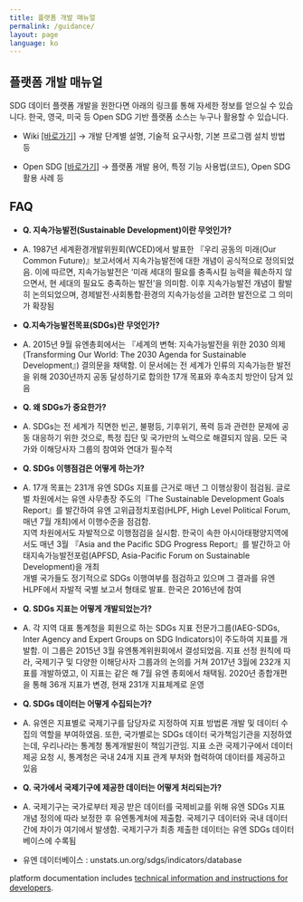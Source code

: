 ```yaml
---
title: 플랫폼 개발 매뉴얼
permalink: /guidance/
layout: page
language: ko
---
```

## 플랫폼 개발 매뉴얼

SDG 데이터 플랫폼 개발을 원한다면 아래의 링크를 통해 자세한 정보를 얻으실 수 있습니다.
한국, 영국, 미국 등 Open SDG 기반 플랫폼 소스는 누구나 활용할 수 있습니다.

* Wiki [[바로가기]](https://github.com/ONSdigital/sdg-indicators/wiki)
 → 개발 단계별 설명, 기술적 요구사항, 기본 프로그램 설치 방법 등

* Open SDG [[바로가기]](https://open-sdg.readthedocs.io/)
 → 플랫폼 개발 용어, 특정 기능 사용법(코드), Open SDG 활용 사례 등  

## FAQ

- <b> Q. 지속가능발전(Sustainable Development)이란 무엇인가?  </b>
- A. 1987년 세계환경개발위원회(WCED)에서 발표한 『우리 공동의 미래(Our Common Future)』보고서에서 지속가능발전에 대한 개념이 공식적으로 정의되었음. 이에 따르면, 지속가능발전은 ‘미래 세대의 필요를 충족시킬 능력을 훼손하지 않으면서, 현 세대의 필요도 충족하는 발전’을 의미함. 이후 지속가능발전 개념이 활발히 논의되었으며, 경제발전·사회통합·환경의 지속가능성을 고려한 발전으로 그 의미가 확장됨

- <b> Q.지속가능발전목표(SDGs)란 무엇인가?  </b>
- A. 2015년 9월 유엔총회에서는 『세계의 변혁: 지속가능발전을 위한 2030 의제(Transforming Our World: The 2030 Agenda for Sustainable Development』) 결의문을 채택함. 이 문서에는 전 세계가 인류의 지속가능한 발전을 위해 2030년까지 공동 달성하기로 합의한 17개 목표와 후속조치 방안이 담겨 있음 

- <b> Q. 왜 SDGs가 중요한가? </b>
- A. SDGs는 전 세계가 직면한 빈곤, 불평등, 기후위기, 폭력 등과 관련한 문제에 공동 대응하기 위한 것으로, 특정 집단 및 국가만의 노력으로 해결되지 않음. 모든 국가와 이해당사자 그룹의 참여와 연대가 필수적 

- <b> Q. SDGs 이행점검은 어떻게 하는가? </b>
- A. 17개 목표는 231개 유엔 SDGs 지표를 근거로 매년 그 이행상황이 점검됨. 글로벌 차원에서는 유엔 사무총장 주도의『The Sustainable Development Goals Report』를 발간하여 유엔 고위급정치포럼(HLPF, High Level Political Forum, 매년 7월 개최)에서 이행수준을 점검함.<br>  지역 차원에서도 자발적으로 이행점검을 실시함. 한국이 속한 아시아태평양지역에서도 매년 3월 『Asia and the Pacific SDG Progress Report』를 발간하고 아태지속가능발전포럼(APFSD, Asia-Pacific Forum on Sustainable Development)을 개최<br>
     개별 국가들도 정기적으로 SDGs 이행여부를 점검하고 있으며 그 결과를 유엔 HLPF에서 자발적 국별 보고서 형태로 발표. 한국은 2016년에 참여  

- <b> Q. SDGs 지표는 어떻게 개발되었는가?  </b>
- A. 각 지역 대표 통계청을 회원으로 하는 SDGs 지표 전문가그룹(IAEG-SDGs, Inter Agency and Expert Groups on SDG Indicators)이 주도하여 지표를 개발함. 이 그룹은 2015년 3월 유엔통계위원회에서 결성되었음. 지표 선정 원칙에 따라, 국제기구 및 다양한 이해당사자 그룹과의 논의를 거쳐 2017년 3월에 232개 지표를 개발하였고, 이 지표는 같은 해 7월 유엔 총회에서 채택됨. 2020년 종합개편을 통해 36개 지표가 변경, 현재 231개 지표체계로 운영 

- <b> Q. SDGs 데이터는 어떻게 수집되는가?   </b>
- A. 유엔은 지표별로 국제기구를 담당자로 지정하여 지표 방법론 개발 및 데이터 수집의 역할을 부여하였음. 또한, 국가별로는 SDGs 데이터 국가책임기관을 지정하였는데, 우리나라는 통계청 통계개발원이 책임기관임. 지표 소관 국제기구에서 데이터 제공 요청 시, 통계청은 국내 24개 지표 관계 부처와 협력하여 데이터를 제공하고 있음 

- <b> Q. 국가에서 국제기구에 제공한 데이터는 어떻게 처리되는가?    </b>
- A. 국제기구는 국가로부터 제공 받은 데이터를 국제비교를 위해 유엔 SDGs 지표 개념 정의에 따라 보정한 후 유엔통계처에 제출함. 국제기구 데이터와 국내 데이터 간에 차이가 여기에서 발생함. 국제기구가 최종 제출한 데이터는 유엔 SDGs 데이터베이스에 수록됨 
 * 유엔 데이터베이스 : unstats.un.org/sdgs/indicators/database
 



 platform documentation includes [technical information and instructions for developers](https://open-sdg.readthedocs.io/en/latest/quick-start/).
